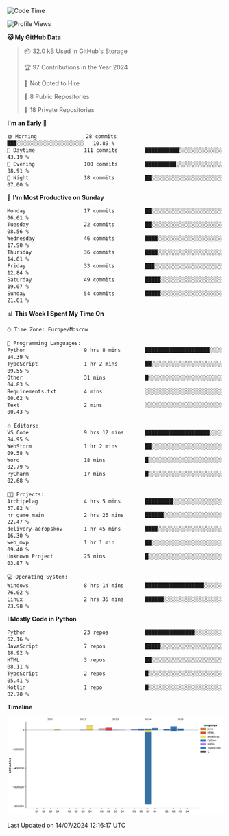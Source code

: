<!--START_SECTION:waka-->
![Code Time](http://img.shields.io/badge/Code%20Time-403%20hrs%2050%20mins-blue)

![Profile Views](http://img.shields.io/badge/Profile%20Views-1-blue)

**🐱 My GitHub Data** 

> 📦 32.0 kB Used in GitHub's Storage 
 > 
> 🏆 97 Contributions in the Year 2024
 > 
> 🚫 Not Opted to Hire
 > 
> 📜 8 Public Repositories 
 > 
> 🔑 18 Private Repositories 
 > 
**I'm an Early 🐤** 

```text
🌞 Morning                28 commits          ███░░░░░░░░░░░░░░░░░░░░░░   10.89 % 
🌆 Daytime                111 commits         ███████████░░░░░░░░░░░░░░   43.19 % 
🌃 Evening                100 commits         ██████████░░░░░░░░░░░░░░░   38.91 % 
🌙 Night                  18 commits          ██░░░░░░░░░░░░░░░░░░░░░░░   07.00 % 
```
📅 **I'm Most Productive on Sunday** 

```text
Monday                   17 commits          ██░░░░░░░░░░░░░░░░░░░░░░░   06.61 % 
Tuesday                  22 commits          ██░░░░░░░░░░░░░░░░░░░░░░░   08.56 % 
Wednesday                46 commits          ████░░░░░░░░░░░░░░░░░░░░░   17.90 % 
Thursday                 36 commits          ████░░░░░░░░░░░░░░░░░░░░░   14.01 % 
Friday                   33 commits          ███░░░░░░░░░░░░░░░░░░░░░░   12.84 % 
Saturday                 49 commits          █████░░░░░░░░░░░░░░░░░░░░   19.07 % 
Sunday                   54 commits          █████░░░░░░░░░░░░░░░░░░░░   21.01 % 
```


📊 **This Week I Spent My Time On** 

```text
🕑︎ Time Zone: Europe/Moscow

💬 Programming Languages: 
Python                   9 hrs 8 mins        █████████████████████░░░░   84.39 % 
TypeScript               1 hr 2 mins         ██░░░░░░░░░░░░░░░░░░░░░░░   09.55 % 
Other                    31 mins             █░░░░░░░░░░░░░░░░░░░░░░░░   04.83 % 
Requirements.txt         4 mins              ░░░░░░░░░░░░░░░░░░░░░░░░░   00.62 % 
Text                     2 mins              ░░░░░░░░░░░░░░░░░░░░░░░░░   00.43 % 

🔥 Editors: 
VS Code                  9 hrs 12 mins       █████████████████████░░░░   84.95 % 
WebStorm                 1 hr 2 mins         ██░░░░░░░░░░░░░░░░░░░░░░░   09.58 % 
Word                     18 mins             █░░░░░░░░░░░░░░░░░░░░░░░░   02.79 % 
PyCharm                  17 mins             █░░░░░░░░░░░░░░░░░░░░░░░░   02.68 % 

🐱‍💻 Projects: 
Archipelag               4 hrs 5 mins        █████████░░░░░░░░░░░░░░░░   37.82 % 
hr_game_main             2 hrs 26 mins       ██████░░░░░░░░░░░░░░░░░░░   22.47 % 
delivery-aeropskov       1 hr 45 mins        ████░░░░░░░░░░░░░░░░░░░░░   16.30 % 
web_mvp                  1 hr 1 min          ██░░░░░░░░░░░░░░░░░░░░░░░   09.40 % 
Unknown Project          25 mins             █░░░░░░░░░░░░░░░░░░░░░░░░   03.87 % 

💻 Operating System: 
Windows                  8 hrs 14 mins       ███████████████████░░░░░░   76.02 % 
Linux                    2 hrs 35 mins       ██████░░░░░░░░░░░░░░░░░░░   23.98 % 
```

**I Mostly Code in Python** 

```text
Python                   23 repos            ████████████████░░░░░░░░░   62.16 % 
JavaScript               7 repos             █████░░░░░░░░░░░░░░░░░░░░   18.92 % 
HTML                     3 repos             ██░░░░░░░░░░░░░░░░░░░░░░░   08.11 % 
TypeScript               2 repos             █░░░░░░░░░░░░░░░░░░░░░░░░   05.41 % 
Kotlin                   1 repo              █░░░░░░░░░░░░░░░░░░░░░░░░   02.70 % 
```



**Timeline**

![Lines of Code chart](https://raw.githubusercontent.com/adlemx/adlemx/main/assets/bar_graph.png)


 Last Updated on 14/07/2024 12:16:17 UTC
<!--END_SECTION:waka-->
